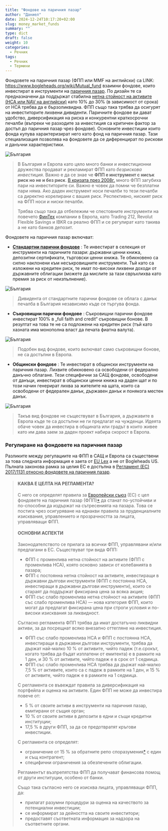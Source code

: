 ```yaml
---
title: "Фондове на паричния пазар"
author: "Даниел"
date: 2024-12-24T10:17:20+02:00
slug: money_market_funds
summary: ""
type: dict
draft: false
weight: 10
categories:
  - Речник
tags:
  - Речник
  - Термини
---
```


Фондовете на паричния пазар (ФПП или MMF на английски) са LINK: https://www.bogleheads.org/wiki/Mutual_fund взаимни фондове, които инвестират в инструменти на [паричния пазар](https://bg.wikipedia.org/wiki/%D0%9F%D0%B0%D1%80%D0%B8%D1%87%D0%B5%D0%BD_%D0%BF%D0%B0%D0%B7%D0%B0%D1%80). По дизайн те са предназначени да поддържат стабилна [нетна стойност на активите (НСА или NAV на английски)](/dictionary/net_asset_value) като 10% до 30% (в зависимост от срока) от НСА трябва да е бързоликвидна. ФПП също така трябва да осигурят на инвеститорите лихвени дивиденти. Паричните фондове ви дават удобство, диверсификация на риска и конкурентни краткосрочни печалби (въпреки че разходите за инвестиция са критичен фактор за достъп до паричния пазар чрез фондове). Основните инвестиции които фонда купува характеризират него като фонд на паричния пазар. Тази специализация позволява на фондовете да се диференцират по рискови и данъчни характеристики.

![България](/img/bgflag.png)
> В България и Европа като цяло много банки и инвестиционни дружества продават и рекламират ФПП като *безрискова инвестиция*. Важно е да се знае че **ФПП е инструмент с нисък риск но не и без риск**. [В кризата през 2008г.](https://www.bogleheads.org/wiki/The_2008_money_market_crisis) много ФПП загубиха пари на инвеститорите си. Важно е човек да помни че безплатни пари няма. Ако даден инструмент носи печалби то тези печалби са директно корелирани с вашия риск. Респективно, ниският риск на ФПП носи и ниски печалби.
>  
>  Трябва също така да отбележим че спестовните инструменти на повечето [ФинТех](https://en.wikipedia.org/wiki/Fintech) компании в Европа, като Trading 212, Revolut Flexible Savings и IBKR са реално ФПП и се регулират като такива а не като банков депозит. 

Фондовете на паричния пазар включват:

-   **[Стандартни парични фондове](https://www.consilium.europa.eu/bg/infographics/money-market-funds/)** : Те инвестират в селекция от инструменти на паричните пазари: държавни ценни книжа, депозитни сертификати, търговски ценни книжа. Те обикновено са силно наклонени към несъкровищните инструменти. Тъй като са изложени на кредитен риск, те имат по-високи лихвени доходи от държавните облигации (можете да мислите за тази свръхлихва като премия за риск от неизпълнение). 

![България](/img/bgflag.png)
> Дивидента от стандартните парични фондове се облага с данък печалба в България независимо къде се търгува фонда.

-   **Съкровищни ​​парични фондове** : Съкровищни ​​парични фондове инвестират 100% в „full faith and credit“ съкровищни ​​бонове. В резултат на това те не са подложени на кредитен риск (тъй като хазната има монополна власт да печата фиатна валута). 

![България](/img/bgflag.png)
> Подобен вид фондове, които включват само съкровищни бонове, не са достъпни в Европа.

-   **Общински фондове** : Те инвестират в общински инструменти на паричния пазар. Лихвите обикновено са освободени от федерално данъчно облагане. Тези специфични за САЩ фондове, освободени от данъци, инвестират в общински ценни книжа на даден щат и по този начин генерират лихва за жителите на щата, които са освободени от федерален данък, държавен данък и понякога местен данък. 

![България](/img/bgflag.png)
> Такъв вид фондове не съществуват в България, а държавите в Европа къде те са достъпни не ги предлагат на чужденци. Идеята обаче човек да инвестира в общината или градът в които живее като им дава заем за даден проект набира скорост в Европа. 

### Регулиране на фондовете на паричния пазар

Разликите между регулациите на ФПП в САЩ и Европа са съществени за това следната информация е заета от [EU Lex](https://eur-lex.europa.eu/BG/legal-content/summary/money-market-funds.html?fromSummary=24) а не от Bogleheads US. Пълната законова рамка за целия ЕС е достъпна в [Регламент (ЕС) 2017/1131 относно фондовете на паричния пазар](https://eur-lex.europa.eu/legal-content/BG/AUTO/?uri=celex:32017R1131).

> #### КАКВА Е ЦЕЛТА НА РЕГЛАМЕНТА?
> 
> С него се определят правила за  [Европейски
> съюз](http://eur-lex.europa.eu/summary/glossary/eu_union.html)  (ЕС) с
> цел фондовете на паричния пазар
> (ФПП)[*](https://eur-lex.europa.eu/BG/legal-content/summary/money-market-funds.html?fromSummary=24#keyterm_E0001)  да станат по-устойчиви и по-способни да издържат на сътресенията на
> пазара. Това се постига чрез осигуряване на еднакви правила за
> пруденциалните изисквания, управлението и прозрачността за лицата,
> управляващи ФПП.
> 
> #### ОСНОВНИ АСПЕКТИ
> 
> Законодателството се прилага за всички ФПП, управлявани и/или
> предлагани в ЕС. Съществуват три вида ФПП:
> 
> -   ФПП с променлива нетна стойност на активите  (ФПП с променлива НСА), която основно зависи от колебанията в пазара;
> -   ФПП с  постоянна нетна стойност на активите, инвестиращи в държавни дългови инструменти (ФПП с постоянна НСА, инвестиращи в
> държавни дългови инструменти), които се стараят да поддържат фиксирана
> цена за всяка акция;
> -   ФПП със  слабо променлива нетна стойност на активите  (ФПП със слабо променлива НСА) — нова категория ФПП, които могат да предлагат
> фиксирана цена при строги условия и по-високи изисквания за
> ликвидност.
> 
> Съгласно регламента ФПП трябва да имат  достатъчно ликвидни активи, за
> да посрещнат всяко внезапно оттегляне на инвестиция.
> 
> -   ФПП със слабо променлива НСА и ФПП с постоянна НСА, инвестиращи в държавни дългови инструменти, трябва да държат най-малко 10 % от
> активите, чийто падеж (т.е.срокът, когато трябва да бъдат изплатени от
> емитента) е в рамките на 1 ден, и 30 % от активите, чийто падеж е в
> срок от 1 седмица.
> -   ФПП със слабо променлива НСА трябва да държат най-малко 7,5 % от активите, които са с падеж в рамките на 1 ден, и 15 % от активите,
> чийто падеж е в рамките на 1 седмица.
> 
> С регламента се въвеждат  правила за диверсификация на портфейла и
> оценка на активите. Един ФПП не може да инвестира повече от:
> 
> -   5 % от своите активи в инструменти на паричния пазар, емитирани от същия орган;
> -   10 % от своите активи в депозити в едни и същи кредитни институции;
> -   17,5 % в други ФПП, за да се предотвратят кръгови инвестиции.
> 
> С регламента се определят:
> 
> -   ограничение от 15 % за обратните репо споразумения[*](https://eur-lex.europa.eu/BG/legal-content/summary/money-market-funds.html?fromSummary=24#keyterm_E0002)  с един и същ контрагент;
> -   специфични ограничения за обезпечените облигации.
> 
> Регламентът възпрепятства ФПП да получават финансова помощ от други
> институции, особено от банки.
> 
> Също така съгласно него се изисква  лицата, управляващи ФПП, да:
> 
> -   прилагат разумни процедури за оценка на качеството за потенциални инвестиции;
> -   се информират за дейността на своите инвеститори;
> -   предоставят съответната информация за надзора на съответните органи.

